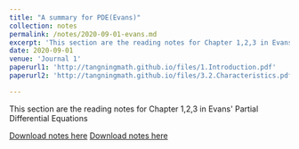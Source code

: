 ```yaml
---
title: "A summary for PDE(Evans)"
collection: notes
permalink: /notes/2020-09-01-evans.md
excerpt: 'This section are the reading notes for Chapter 1,2,3 in Evans Partial Differential Equations'
date: 2020-09-01
venue: 'Journal 1'
paperurl1: 'http://tangningmath.github.io/files/1.Introduction.pdf' 
paperurl2: 'http://tangningmath.github.io/files/3.2.Characteristics.pdf'

---
```

This section are the reading notes for Chapter 1,2,3 in Evans' Partial Differential Equations

[Download notes here](http://tangningmath.github.io/files/1.Introduction.pdf)
[Download notes here](http://tangningmath.github.io/files/3.2.Characteristics.pdf)
